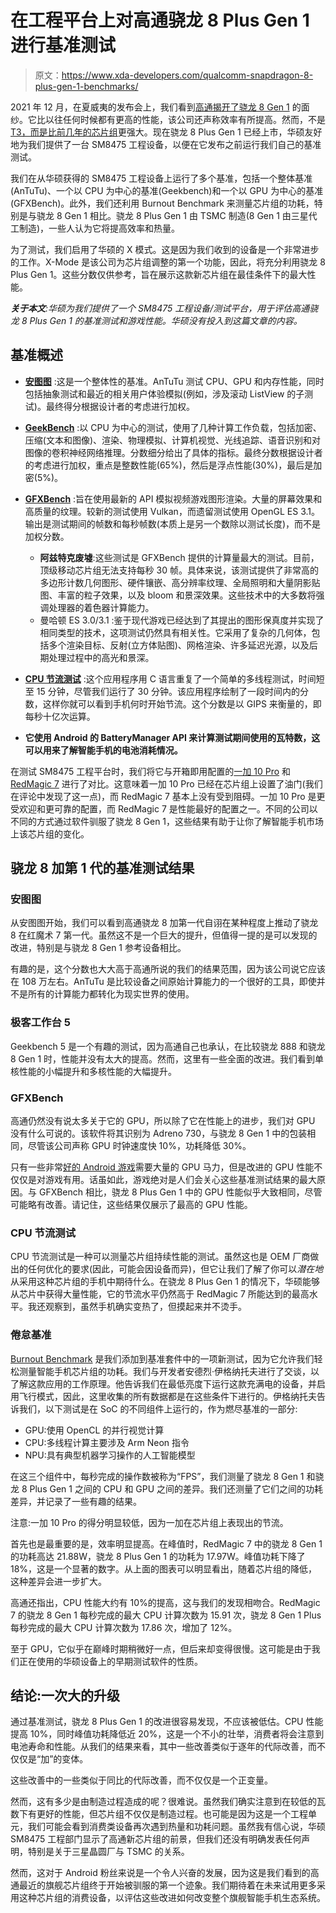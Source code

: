 # 在工程平台上对高通骁龙 8 Plus Gen 1 进行基准测试

> 原文：<https://www.xda-developers.com/qualcomm-snapdragon-8-plus-gen-1-benchmarks/>

2021 年 12 月，在夏威夷的发布会上，我们看到[高通揭开了骁龙 8 Gen 1](https://www.xda-developers.com/qualcomm-snapdragon-8-gen-1/) 的面纱。它比以往任何时候都有更高的性能，该公司还声称效率有所提高。然而，不是[T3，而是比前几年的芯片组](https://www.xda-developers.com/qualcomm-snapdragon-8-gen-1-benchmarks/)更强大。现在骁龙 8 Plus Gen 1 已经上市，华硕友好地为我们提供了一台 SM8475 工程设备，以便在它发布之前运行我们自己的基准测试。

我们在从华硕获得的 SM8475 工程设备上运行了多个基准，包括一个整体基准(AnTuTu)、一个以 CPU 为中心的基准(Geekbench)和一个以 GPU 为中心的基准(GFXBench)。此外，我们还利用 Burnout Benchmark 来测量芯片组的功耗，特别是与骁龙 8 Gen 1 相比。骁龙 8 Plus Gen 1 由 TSMC 制造(8 Gen 1 由三星代工制造)，一些人认为它将提高效率和热量。

为了测试，我们启用了华硕的 X 模式。这是因为我们收到的设备是一个非常进步的工作。X-Mode 是该公司为芯片组调整的第一个功能，因此，将充分利用骁龙 8 Plus Gen 1。这些分数仅供参考，旨在展示这款新芯片组在最佳条件下的最大性能。

***关于本文**:华硕为我们提供了一个 SM8475 工程设备/测试平台，用于评估高通骁龙 8 Plus Gen 1 的基准测试和游戏性能。华硕没有投入到这篇文章的内容。*

## 基准概述

*   [**安图图**](http://www.antutu.com/en/index.htm) :这是一个整体性的基准。AnTuTu 测试 CPU、GPU 和内存性能，同时包括抽象测试和最近的相关用户体验模拟(例如，涉及滚动 ListView 的子测试)。最终得分根据设计者的考虑进行加权。
*   [**GeekBench**](https://www.geekbench.com/) :以 CPU 为中心的测试，使用了几种计算工作负载，包括加密、压缩(文本和图像)、渲染、物理模拟、计算机视觉、光线追踪、语音识别和对图像的卷积神经网络推理。分数细分给出了具体的指标。最终分数根据设计者的考虑进行加权，重点是整数性能(65%)，然后是浮点性能(30%)，最后是加密(5%)。
*   [**GFXBench**](https://gfxbench.com/result.jsp) :旨在使用最新的 API 模拟视频游戏图形渲染。大量的屏幕效果和高质量的纹理。较新的测试使用 Vulkan，而遗留测试使用 OpenGL ES 3.1。输出是测试期间的帧数和每秒帧数(本质上是另一个数除以测试长度)，而不是加权分数。
    *   **阿兹特克废墟**:这些测试是 GFXBench 提供的计算量最大的测试。目前，顶级移动芯片组无法支持每秒 30 帧。具体来说，该测试提供了非常高的多边形计数几何图形、硬件镶嵌、高分辨率纹理、全局照明和大量阴影贴图、丰富的粒子效果，以及 bloom 和景深效果。这些技术中的大多数将强调处理器的着色器计算能力。
    *   曼哈顿 ES 3.0/3.1 :鉴于现代游戏已经达到了其提出的图形保真度并实现了相同类型的技术，这项测试仍然具有相关性。它采用了复杂的几何体，包括多个渲染目标、反射(立方体贴图)、网格渲染、许多延迟光源，以及后期处理过程中的高光和景深。

*   [**CPU 节流测试**](https://play.google.com/store/apps/details?id=skynet.cputhrottlingtest&hl=en&gl=US) :这个应用程序用 C 语言重复了一个简单的多线程测试，时间短至 15 分钟，尽管我们运行了 30 分钟。该应用程序绘制了一段时间内的分数，这样你就可以看到手机何时开始节流。这个分数是以 GIPS 来衡量的，即每秒十亿次运算。
*   **它使用 Android 的 BatteryManager API 来计算测试期间使用的瓦特数，这可以用来了解智能手机的电池消耗情况。**

在测试 SM8475 工程平台时，我们将它与开箱即用配置的[一加 10 Pro](https://www.xda-developers.com/oneplus-10-pro-review/) 和 [RedMagic 7](https://www.xda-developers.com/redmagic-7-review/) 进行了对比。这意味着一加 10 Pro 已经在芯片组上设置了油门(我们在评论中发现了这一点)，而 RedMagic 7 基本上没有受到阻碍。一加 10 Pro 是更受欢迎和更可靠的配置，而 RedMagic 7 是性能最好的配置之一。不同的公司以不同的方式通过软件驯服了骁龙 8 Gen 1，这些结果有助于让你了解智能手机市场上该芯片组的变化。

## 骁龙 8 加第 1 代的基准测试结果

### 安图图

从安图图开始，我们可以看到高通骁龙 8 加第一代自诩在某种程度上推动了骁龙 8 在红魔术 7 第一代。虽然这不是一个巨大的提升，但值得一提的是可以发现的改进，特别是与骁龙 8 Gen 1 参考设备相比。

有趣的是，这个分数也大大高于高通所说的我们的结果范围，因为该公司说它应该在 108 万左右。AnTuTu 是比较设备之间原始计算能力的一个很好的工具，即使并不是所有的计算能力都转化为现实世界的使用。

### 极客工作台 5

Geekbench 5 是一个有趣的测试，因为高通自己也承认，在比较骁龙 888 和骁龙 8 Gen 1 时，性能并没有太大的提高。然而，这里有一些全面的改进。我们看到单核性能的小幅提升和多核性能的大幅提升。

### GFXBench

高通仍然没有说太多关于它的 GPU，所以除了它在性能上的进步，我们对 GPU 没有什么可说的。该软件将其识别为 Adreno 730，与骁龙 8 Gen 1 中的包装相同，尽管该公司声称 GPU 时钟速度快 10%，功耗降低 30%。

只有一些非常[好的 Android 游戏](https://www.xda-developers.com/best-android-games/)需要大量的 GPU 马力，但是改进的 GPU 性能不仅仅是对游戏有用。话虽如此，游戏绝对是人们会关心这些基准测试结果的最大原因。与 GFXBench 相比，骁龙 8 Plus Gen 1 中的 GPU 性能似乎大致相同，尽管可能略有改善。请记住，这些结果仅展示了最高的 GPU 性能。

### CPU 节流测试

CPU 节流测试是一种可以测量芯片组持续性能的测试。虽然这也是 OEM 厂商做出的任何优化的要求(因此，可能会因设备而异)，但它让我们了解了你可以*潜在地*从采用这种芯片组的手机中期待什么。在骁龙 8 Plus Gen 1 的情况下，华硕能够从芯片中获得大量性能，它的节流水平仍然高于 RedMagic 7 所能达到的最高水平。我还观察到，虽然手机确实变热了，但摸起来并不烫手。

### 倦怠基准

[Burnout Benchmark](https://play.google.com/store/apps/details?id=org.ai.throttling) 是我们添加到基准套件中的一项新测试，因为它允许我们轻松测量智能手机芯片组的功耗。我们与开发者安德烈·伊格纳托夫进行了交谈，以了解这款应用的工作原理。他告诉我们在最低亮度下运行这款充满电的设备，并启用飞行模式，因此，这里收集的所有数据都是在这些条件下进行的。伊格纳托夫告诉我们，以下测试是在 SoC 的不同组件上运行的，作为燃尽基准的一部分:

*   GPU:使用 OpenCL 的并行视觉计算
*   CPU:多线程计算主要涉及 Arm Neon 指令
*   NPU:具有典型机器学习操作的人工智能模型

在这三个组件中，每秒完成的操作数被称为“FPS”，我们测量了骁龙 8 Gen 1 和骁龙 8 Plus Gen 1 之间的 CPU 和 GPU 之间的差异。我们还测量了它们之间的功耗差异，并记录了一些有趣的结果。

注意:一加 10 Pro 的得分明显较低，因为一加在芯片组上表现出的节流。

首先也是最重要的是，效率明显提高。在峰值时，RedMagic 7 中的骁龙 8 Gen 1 的功耗高达 21.88W，骁龙 8 Plus Gen 1 的功耗为 17.97W。峰值功耗下降了 18%，这是一个显著的数字。从上面的图表可以明显看出，随着芯片组的降低，这种差异会进一步扩大。

高通还指出，CPU 性能大约有 10%的提高，这与我们的发现相吻合。RedMagic 7 的骁龙 8 Gen 1 每秒完成的最大 CPU 计算次数为 15.91 次，骁龙 8 Gen 1 Plus 每秒完成的最大 CPU 计算次数为 17.86 次，增加了 12%。

至于 GPU，它似乎在巅峰时期稍微好一点，但后来却变得很慢。这可能是由于我们正在使用的华硕设备上的早期测试软件的性质。

## 结论:一次大的升级

通过基准测试，骁龙 8 Plus Gen 1 的改进很容易发现，不应该被低估。CPU 性能提高 10%，同时峰值功耗降低近 20%，这是一个不小的壮举，消费者将会注意到电池寿命和性能。从我们的结果来看，其中一些改善类似于逐年的代际改善，而不仅仅是“加”的变体。

这些改善中的一些类似于同比的代际改善，而不仅仅是一个正变量。

然而，这有多少是由制造过程造成的呢？很难说。虽然我们确实注意到在较低的瓦数下有更好的性能，但芯片组不仅仅是制造过程。也可能是因为这是一个工程单元，我们可能会看到消费类设备再次遇到热量和功耗问题。虽然我有信心说，华硕 SM8475 工程部门显示了高通新芯片组的前景，但我们还没有明确发表任何声明，特别是关于三星晶圆厂与 TSMC 的关系。

然而，这对于 Android 粉丝来说是一个令人兴奋的发展，因为这是我们看到的高通最近的旗舰芯片组终于开始被驯服的第一个迹象。我们期待着在未来试用更多采用这种芯片组的消费设备，以评估这些改进如何改变整个旗舰智能手机生态系统。